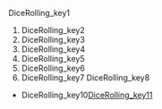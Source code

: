 DiceRolling_key1
1. DiceRolling_key2
2. DiceRolling_key3
3. DiceRolling_key4
4. DiceRolling_key5
5. DiceRolling_key6
6. DiceRolling_key7
DiceRolling_key8
- DiceRolling_key10[DiceRolling_key11](https://codepen.io/Lazyboy/pen/avjgEj)
